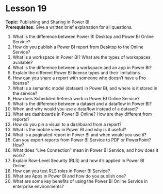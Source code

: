 # Lesson 19
**Topic:** Publishing and Sharing in Power BI  
**Prerequisites:** Give a written brief explanation for all questions.  

1. What is the difference between Power BI Desktop and Power BI Online Service?
2. How do you publish a Power BI report from Desktop to the Online Service?
3. What is a workspace in Power BI? What are the types of workspaces available?
4. What is the difference between a workspace and an app in Power BI?
5. Explain the different Power BI license types and their limitations.
6. How can you share a report with someone who doesn’t have a Pro license?
7. What is a semantic model (dataset) in Power BI, and where is it stored in the service?
8. How does Scheduled Refresh work in Power BI Online Service?
9. What is the difference between a dataset and a dataflow in Power BI?
10. When and why would you use a dataflow instead of a dataset?
11. What are dashboards in Power BI Online? How are they different from reports?
12. How do you pin a visual to a dashboard from a report?
13. What is the mobile view in Power BI and why is it useful?
14. What is a paginated report in Power BI and when would you use it?
15. Can you export reports from Power BI Service to PDF or PowerPoint? How?
16. What does “Live Connection” mean in Power BI Service, and how does it work?
17. Explain Row-Level Security (RLS) and how it’s applied in Power BI Online.
18. How can you test RLS roles in Power BI Service?
19. What are Apps in Power BI and how do you publish one?
20. What are some key benefits of using the Power BI Online Service in enterprise environments?